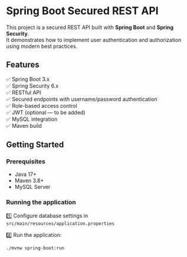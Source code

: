 # Spring Boot Secured REST API

This project is a secured REST API built with **Spring Boot** and **Spring Security**.  
It demonstrates how to implement user authentication and authorization using modern best practices.

## Features

✅ Spring Boot 3.x  
✅ Spring Security 6.x  
✅ RESTful API  
✅ Secured endpoints with username/password authentication  
✅ Role-based access control  
✅ JWT (optional — to be added)  
✅ MySQL integration  
✅ Maven build

## Getting Started

### Prerequisites

- Java 17+  
- Maven 3.8+  
- MySQL Server

### Running the application

1️⃣ Configure database settings in `src/main/resources/application.properties`

2️⃣ Run the application:

```bash
./mvnw spring-boot:run
